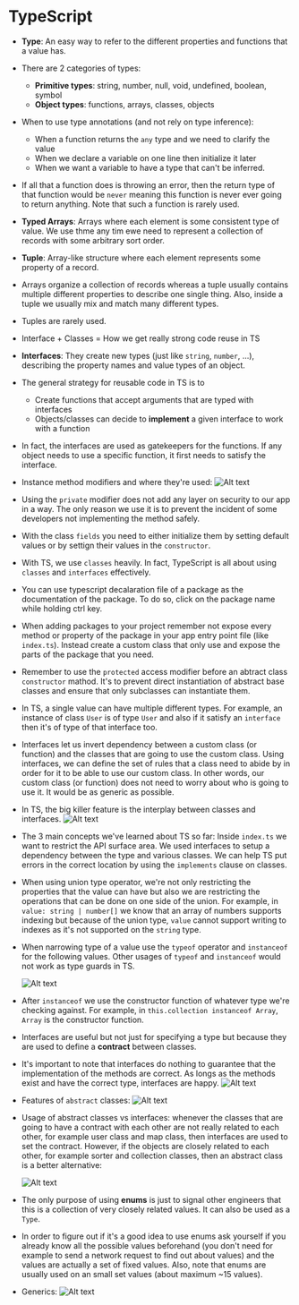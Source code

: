 # TypeScript 

- **Type**: An easy way to refer to the different properties and functions that a value has.
- There are 2 categories of types: 
    - **Primitive types**: string, number, null, void, undefined, boolean, symbol
    - **Object types**: functions, arrays, classes, objects
- When to use type annotations (and not rely on type inference):
    - When a function returns the `any` type and we need to clarify the value
    - When we declare a variable on one line then initialize it later
    - When we want a variable to have a type that can't be inferred.
- If all that a function does is throwing an error, then the return type of that function would be `never` meaning this function is never ever going to return anything. Note that such a function is rarely used. 
- **Typed Arrays**: Arrays where each element is some consistent type of value. We use thme any tim ewe need to represent a collection of records with some arbitrary sort order.
- **Tuple**: Array-like structure where each element represents some property of a record.
- Arrays organize a collection of records whereas a tuple usually contains multiple different properties to describe one single thing. Also, inside a tuple we usually mix and match many different types.
- Tuples are rarely used.
- Interface + Classes = How we get really strong code reuse in TS
- **Interfaces**: They create new types (just like `string`, `number`, ...), describing the property names and value types of an object.
- The general strategy for reusable code in TS is to 
    - Create functions that accept arguments that are typed with interfaces
    - Objects/classes can decide to **implement** a given interface to work with a function
- In fact, the interfaces are used as gatekeepers for the functions. If any object needs to use a specific function, it first needs to satisfy the interface. 
- Instance method modifiers and where they're used: 
  ![Alt text](./static/instance-method-access-modifiers.png)

- Using the `private` modifier does not add any layer on security to our app in a way. The only reason we use it is to prevent the incident of some developers not implementing the method safely.
- With the class `fields` you need to either initialize them by setting default values or by settign their values in the `constructor`.
- With TS, we use `classes` heavily. In fact, TypeScript is all about using `classes` and `interfaces` effectively. 
- You can use typescript decalaration file of a package as the documentation of the package. To do so, click on the package name while holding ctrl key. 
- When adding packages to your project remember not expose every method or property of the package in your app entry point file (like `index.ts`). Instead create a custom class that only use and expose the parts of the package that you need.
- Remember to use the `protected` access modifier before an abtract class `constructor` mathod. It's to prevent direct instantiation of abstract base classes and ensure that only subclasses can instantiate them.
- In TS, a single value can have multiple different types. For example, an instance of class `User` is of type `User` and also if it satisfy an `interface` then it's of type of that interface too.
- Interfaces let us invert dependency between a custom class (or function) and the classes that are going to use the custom class. Using interfaces, we can define the set of rules that a class need to abide by in order for it to be able to use our custom class. In other words, our custom class (or function) does not need to worry about who is going to use it. It would be as generic as possible. 
- In TS, the big killer feature is the interplay between classes and interfaces. 
  ![Alt text](./static/interfaces-classes.png)

- The 3 main concepts we've learned about TS so far: Inside `index.ts` we want to restrict the API surface area. We used interfaces to setup a dependency between the type and various classes. We can help TS put errors in the correct location by using the `implements` clause on classes.
- When using union type operator, we're not only restricting the properties that the value can have but also we are restricting the operations that can be done on one side of the union. For example, in `value: string | number[]` we know that an array of numbers supports indexing but because of the union type, `value` cannot support writing to indexes as it's not supported on the `string` type. 
- When narrowing type of a value use the `typeof` operator and `instanceof` for the following values. Other usages of `typeof` and `instanceof` would not work as type guards in TS. 

  ![Alt text](./static/type-guard.png)

- After `instanceof` we use the constructor function of whatever type we're checking against. For example, in `this.collection instanceof Array`, `Array` is the constructor function. 
- Interfaces are useful but not just for specifying a type but because they are used to define a **contract** between classes.
- It's important to note that interfaces do nothing to guarantee that the implementation of the methods are correct. As longs as the methods exist and have the correct type, interfaces are happy. 
  ![Alt text](./static/type-guard.png)

- Features of `abstract` classes:
  ![Alt text](./static/abs-class.png)

- Usage of abstract classes vs interfaces: whenever the classes that are going to have a contract with each other are not really related to each other, for example user class and map class, then interfaces are used to set the contract. However, if the objects are closely related to each other, for example sorter and collection classes, then an abstract class is a better alternative:

  ![Alt text](./static/abs-vs-interface.png)

- The only purpose of using **enums** is just to signal other engineers that this is a collection of very closely related values. It can also be used as a `Type`. 
- In order to figure out if it's a good idea to use enums ask yourself if you already know all the possible values beforehand (you don't need for example to send a network request to find out about values) and the values are actually a set of fixed values. Also, note that enums are usually used on an small set values (about maximum ~15 values). 

- Generics:
  ![Alt text](./static/generics.png)